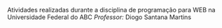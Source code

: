 Atividades realizadas durante a disciplina de programação para WEB na Universidade Federal do ABC
*Professor:* Diogo Santana Martins